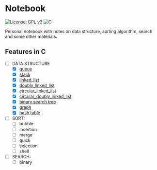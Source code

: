 # Notebook
[![License: GPL v3](https://img.shields.io/badge/License-GPLv3-blue.svg)](https://www.gnu.org/licenses/gpl-3.0)  ![C](https://img.shields.io/badge/Solutions-blue.svg?style=flat&logo=c) 

Personal notebook with notes on data structure, sorting algorithm, search and some other materials.

## Features in C
- [ ] DATA STRUCTURE
    - [X] [queue](https://github.com/giovannabbottino/notebook/tree/master/data_structure/list/queue.c)
    - [X] [stack](https://github.com/giovannabbottino/notebook/tree/master/data_structure/list/stack.c)
    - [X] [linked_list](https://github.com/giovannabbottino/notebook/tree/master/data_structure/list/linked_list.c)
    - [X] [doubly_linked_list](https://github.com/giovannabbottino/notebook/tree/master/data_structure/list/doubly_linked_list.c)
    - [X] [circular_linked_list](https://github.com/giovannabbottino/notebook/tree/master/data_structure/list/circular_linked_list.c)
    - [X] [circular_doubly_linked_list](https://github.com/giovannabbottino/notebook/tree/master/data_structure/list/circular_doubly_linked_list.c)
    - [X] [binary search tree](https://github.com/giovannabbottino/notebook/tree/master/data_structure/tree.c)
    - [X] [graph](https://github.com/giovannabbottino/notebook/tree/master/data_structure/graph.c)
    - [X] [hash table](https://github.com/giovannabbottino/notebook/tree/master/data_structure/hash.c)
- [ ] SORT:
    - [ ] bubble
    - [ ] insertion
    - [ ] merge
    - [ ] quick
    - [ ] selection
    - [ ] shell
- [ ] SEARCH:
    - [ ] binary
